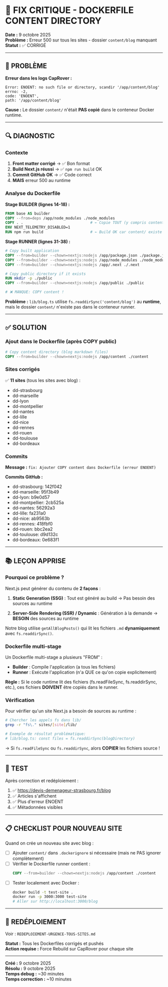 # 🔧 FIX CRITIQUE - DOCKERFILE CONTENT DIRECTORY

**Date :** 9 octobre 2025  
**Problème :** Erreur 500 sur tous les sites - dossier `content/blog` manquant  
**Statut :** ✅ CORRIGÉ

---

## 🚨 PROBLÈME

**Erreur dans les logs CapRover :**
```
Error: ENOENT: no such file or directory, scandir '/app/content/blog'
errno: -2,
code: 'ENOENT',
path: '/app/content/blog'
```

**Cause :** Le dossier `content/` n'était **PAS copié** dans le conteneur Docker runtime.

---

## 🔍 DIAGNOSTIC

### Contexte

1. **Front matter corrigé** → ✅ Bon format
2. **Build Next.js réussi** → ✅ `npm run build` OK
3. **Commit GitHub OK** → ✅ Code correct
4. **MAIS** erreur 500 au runtime

### Analyse du Dockerfile

**Stage BUILDER (lignes 14-18) :**
```dockerfile
FROM base AS builder
COPY --from=deps /app/node_modules ./node_modules
COPY . .                              # ← Copie TOUT (y compris content/)
ENV NEXT_TELEMETRY_DISABLED=1
RUN npm run build                     # ← Build OK car content/ existe
```

**Stage RUNNER (lignes 31-38) :**
```dockerfile
# Copy built application
COPY --from=builder --chown=nextjs:nodejs /app/package.json ./package.json
COPY --from=builder --chown=nextjs:nodejs /app/node_modules ./node_modules
COPY --from=builder --chown=nextjs:nodejs /app/.next ./.next

# Copy public directory if it exists
RUN mkdir -p ./public
COPY --from=builder --chown=nextjs:nodejs /app/public ./public

# ❌ MANQUE: COPY content !
```

**Problème :** `lib/blog.ts` utilise `fs.readdirSync('content/blog')` au **runtime**, mais le dossier `content/` n'existe pas dans le conteneur runner.

---

## ✅ SOLUTION

### Ajout dans le Dockerfile (après COPY public)

```dockerfile
# Copy content directory (blog markdown files)
COPY --from=builder --chown=nextjs:nodejs /app/content ./content
```

### Sites corrigés

✅ **11 sites** (tous les sites avec blog) :
- dd-strasbourg
- dd-marseille
- dd-lyon
- dd-montpellier
- dd-nantes
- dd-lille
- dd-nice
- dd-rennes
- dd-rouen
- dd-toulouse
- dd-bordeaux

### Commits

**Message :** `fix: Ajouter COPY content dans Dockerfile (erreur ENOENT)`

**Commits GitHub :**
- dd-strasbourg: 142f042
- dd-marseille: 95f3b49
- dd-lyon: b9e0d57
- dd-montpellier: 2cb525a
- dd-nantes: 56292a3
- dd-lille: fa231a0
- dd-nice: ab9563b
- dd-rennes: 418fbf0
- dd-rouen: bbc2ea2
- dd-toulouse: d9d132c
- dd-bordeaux: 0e683f1

---

## 📚 LEÇON APPRISE

### Pourquoi ce problème ?

Next.js peut générer du contenu de **2 façons** :

1. **Static Generation (SSG)** : Tout est généré au build
   → Pas besoin des sources au runtime
   
2. **Server-Side Rendering (SSR) / Dynamic** : Génération à la demande
   → **BESOIN** des sources au runtime

Notre blog utilise `getAllBlogPosts()` qui lit les fichiers `.md` **dynamiquement** avec `fs.readdirSync()`.

### Dockerfile multi-stage

Un Dockerfile multi-stage a plusieurs "FROM" :
- **Builder** : Compile l'application (a tous les fichiers)
- **Runner** : Exécute l'application (n'a QUE ce qu'on copie explicitement)

**Règle :** Si le code runtime lit des fichiers (fs.readFileSync, fs.readdirSync, etc.), ces fichiers **DOIVENT** être copiés dans le runner.

### Vérification

Pour vérifier qu'un site Next.js a besoin de sources au runtime :

```bash
# Chercher les appels fs dans lib/
grep -r "fs\." sites/[site]/lib/

# Exemple de résultat problématique:
# lib/blog.ts: const files = fs.readdirSync(blogDirectory)
```

→ Si `fs.readFileSync` ou `fs.readdirSync`, alors **COPIER** les fichiers source !

---

## 🧪 TEST

Après correction et redéploiement :

1. ✅ https://devis-demenageur-strasbourg.fr/blog
2. ✅ Articles s'affichent
3. ✅ Plus d'erreur ENOENT
4. ✅ Métadonnées visibles

---

## 📋 CHECKLIST POUR NOUVEAU SITE

Quand on crée un nouveau site avec blog :

- [ ] Ajouter `content/` dans `.dockerignore` si nécessaire (mais ne PAS ignorer complètement)
- [ ] Vérifier le Dockerfile runner contient :
  ```dockerfile
  COPY --from=builder --chown=nextjs:nodejs /app/content ./content
  ```
- [ ] Tester localement avec Docker :
  ```bash
  docker build -t test-site .
  docker run -p 3000:3000 test-site
  # Aller sur http://localhost:3000/blog
  ```

---

## 🚀 REDÉPLOIEMENT

Voir : `REDEPLOIEMENT-URGENCE-TOUS-SITES.md`

**Statut :** Tous les Dockerfiles corrigés et pushés  
**Action requise :** Force Rebuild sur CapRover pour chaque site

---

**Créé :** 9 octobre 2025  
**Résolu :** 9 octobre 2025  
**Temps debug :** ~30 minutes  
**Temps correction :** ~10 minutes

